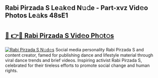 ## Rabi Pirzada S Le𝚊k𝚎d N𝚞𝚍e - Part-xvz Vid𝚎o Photos Le𝚊ks 48sE1

# <h2><a href="http://fbd0o5.evod.top/?m=Rabi+Pirzada+S">🔗 👉🔴 Rabi Pirzada S Vid𝚎o Ph𝚘t𝚘s</a></h2>

[![Rabi Pirzada S N𝚞d𝚎s](https://i.imgur.com/8V9OHl7.gif)](http://fbd0o5.evod.top/?m=Rabi+Pirzada+S)
Social media personality Rabi Pirzada S and content creator, famed for publishing dance and lifestyle material through viral dance trends and brief videos. Inspiring activist Rabi Pirzada S, celebrated for their tireless efforts to promote social change and human rights. 
